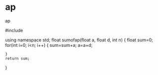 # ap
ap



#include <iostream>

using namespace std;
float sumofap(float a, float d, int n)
{
    float sum=0;
    for(int i=0; i<n; i++)
    {
        sum=sum+a;
        a=a+d;
        
    }
    return sum;
    
}
